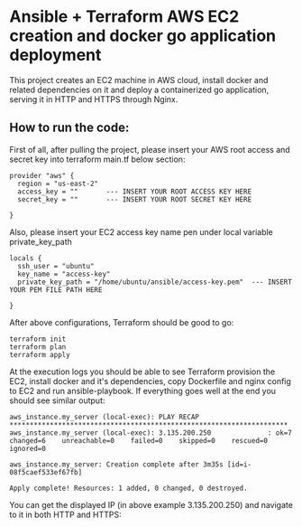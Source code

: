 # Ansible + Terraform AWS EC2 creation and docker go application deployment

This project creates an EC2 machine in AWS cloud, install docker and related dependencies on it and deploy a containerized go application, serving it in HTTP and HTTPS through Nginx.

## How to run the code:

First of all, after pulling the project, please insert your AWS root access and secret key into terraform main.tf below section:

```
provider "aws" {
  region = "us-east-2"
  access_key = ""       --- INSERT YOUR ROOT ACCESS KEY HERE
  secret_key = ""       --- INSERT YOUR ROOT SECRET KEY HERE
  
}
```

Also, please insert your EC2 access key name pen under local variable private_key_path

```
locals {
  ssh_user = "ubuntu"
  key_name = "access-key"
  private_key_path = "/home/ubuntu/ansible/access-key.pem"  --- INSERT YOUR PEM FILE PATH HERE

}
```

After above configurations, Terraform should be good to go:

``` 
terraform init
terraform plan
terraform apply
```

At the execution logs you should be able to see Terraform provision the EC2, install docker and it's dependencies, copy Dockerfile and nginx config to EC2 and run ansible-playbook.
If everything goes well at the end you should see similar output:

```
aws_instance.my_server (local-exec): PLAY RECAP *********************************************************************
aws_instance.my_server (local-exec): 3.135.200.250              : ok=7    changed=6    unreachable=0    failed=0    skipped=0    rescued=0    ignored=0

aws_instance.my_server: Creation complete after 3m35s [id=i-08f5caef533ef67fb]

Apply complete! Resources: 1 added, 0 changed, 0 destroyed.

```

You can get the displayed IP (in above example 3.135.200.250) and navigate to it in both HTTP and HTTPS:










